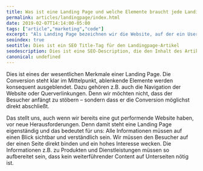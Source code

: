 ```yaml
--- 
title: Was ist eine Landing Page und welche Elemente braucht jede Landing Page?
permalink: articles/landingpage/index.html
date: 2019-02-07T14:14:00-05:00
tags: ["article","marketing","code"]
excerpt: "Als Landing Page bezeichnen wir die Website, auf der ein User nach dem Klick auf eine Werbeanzeige landet (bspw. auf Facebook oder über eine bezahlte Suchanzeige bei Google). Wie du eine Landing Page für dich einsetzen kannst und welche Elemente die wichtigsten sind, erfährst du in diesem Artikel."
seoindex: true
seotitle: Dies ist ein SEO Title-Tag für den Landingpage-Artikel
seodescription: Dies ist eine SEO-Description, die den Inhalt des Artikels zu Landing Pages zusammenfasst.
canonical: undefined
--- 
```

Dies ist eines der wesentlichen Merkmale einer Landing Page. Die Conversion steht klar im Mittelpunkt, ablenkende Elemente werden konsequent ausgeblendet. Dazu gehören z.B. auch die Navigation der Website oder Querverlinkungen. Denn wir möchten nicht, dass der Besucher anfängt zu stöbern – sondern dass er die Conversion möglichst direkt abschließt.

Das stellt uns, auch wenn wir bereits eine gut performende Website haben, vor neue Herausforderungen. Denn damit steht eine Landing Page eigenständig und das bedeutet für uns: Alle Informationen müssen auf einen Blick sichtbar und verständlich sein. Wir müssen den Besucher auf der einen Seite direkt binden und ein hohes Interesse wecken. Die Informationen z.B. zu Produkten und Dienstleistungen müssen so aufbereitet sein, dass kein weiterführender Content auf Unterseiten nötig ist.